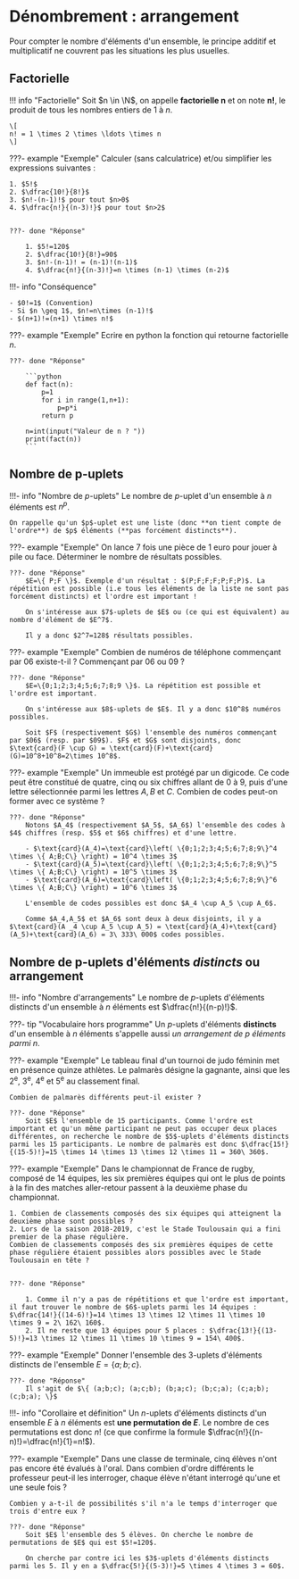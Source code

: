 # Dénombrement : arrangement

Pour compter le nombre d'éléments d'un ensemble, le principe additif et multiplicatif ne couvrent pas les situations les plus usuelles.

## Factorielle

!!! info "Factorielle"
    Soit $n \in \N$, on appelle **factorielle n** et on note $\mathbf{n!}$, le produit de tous les nombres entiers de $1$ à $n$.
    
    \[
    n! = 1 \times 2 \times \ldots \times n
    \]
 

???- example "Exemple"
    Calculer (sans calculatrice) et/ou simplifier les expressions suivantes :
    
    1. $5!$
    2. $\dfrac{10!}{8!}$
    3. $n!-(n-1)!$ pour tout $n>0$
    4. $\dfrac{n!}{(n-3)!}$ pour tout $n>2$
    
 
    ???- done "Réponse"

        1. $5!=120$
        2. $\dfrac{10!}{8!}=90$
        3. $n!-(n-1)! = (n-1)!(n-1)$
        4. $\dfrac{n!}{(n-3)!}=n \times (n-1) \times (n-2)$


!!!- info "Conséquence"
    
    - $0!=1$ (Convention)
    - Si $n \geq 1$, $n!=n\times (n-1)!$
    - $(n+1)!=(n+1) \times n!$



???- example "Exemple"
    Ecrire en python la fonction qui retourne factorielle $n$.
 
    ???- done "Réponse"

        ```python
        def fact(n):
            p=1
            for i in range(1,n+1):
                p=p*i
            return p

        n=int(input("Valeur de n ? "))
        print(fact(n))
        ```
 

## Nombre de p-uplets

!!!- info "Nombre de $p$-uplets"
    Le nombre de $p$-uplet d'un ensemble à $n$ éléments est $n^p$.

    On rappelle qu'un $p$-uplet est une liste (donc **on tient compte de l'ordre**) de $p$ éléments (**pas forcément distincts**).

???- example "Exemple" 
    On lance 7 fois une pièce de 1 euro pour jouer à pile ou face. Déterminer le nombre de résultats possibles.
 
    ???- done "Réponse"
        $E=\{ P;F \}$. Exemple d'un résultat : $(P;F;F;F;P;F;P)$. La répétition est possible (i.e tous les éléments de la liste ne sont pas forcément distincts) et l'ordre est important !
    
        On s'intéresse aux $7$-uplets de $E$ ou (ce qui est équivalent) au nombre d'élément de $E^7$.
        
        Il y a donc $2^7=128$ résultats possibles.
 
???- example "Exemple"
    Combien de numéros de téléphone commençant par $06$ existe-t-il ? Commençant par $06$ ou $09$ ?
 
    ???- done "Réponse"
        $E=\{0;1;2;3;4;5;6;7;8;9 \}$. La répétition est possible et l'ordre est important.

        On s'intéresse aux $8$-uplets de $E$. Il y a donc $10^8$ numéros possibles.

        Soit $F$ (respectivement $G$) l'ensemble des numéros commençant par $06$ (resp. par $09$). $F$ et $G$ sont disjoints, donc $\text{card}(F \cup G) = \text{card}(F)+\text{card}(G)=10^8+10^8=2\times 10^8$.
 
???- example "Exemple"
    Un immeuble est protégé par un digicode. Ce code peut être constitué de quatre, cinq ou six chiffres allant de 0 à 9, puis d'une lettre sélectionnée parmi les lettres $A,B$ et $C$. Combien de codes peut-on former avec ce système ?
 
    ???- done "Réponse"
        Notons $A_4$ (respectivement $A_5$, $A_6$) l'ensemble des codes à $4$ chiffres (resp. $5$ et $6$ chiffres) et d'une lettre.

        - $\text{card}(A_4)=\text{card}\left( \{0;1;2;3;4;5;6;7;8;9\}^4 \times \{ A;B;C\} \right) = 10^4 \times 3$
        - $\text{card}(A_5)=\text{card}\left( \{0;1;2;3;4;5;6;7;8;9\}^5 \times \{ A;B;C\} \right) = 10^5 \times 3$
        - $\text{card}(A_6)=\text{card}\left( \{0;1;2;3;4;5;6;7;8;9\}^6 \times \{ A;B;C\} \right) = 10^6 \times 3$

        L'ensemble de codes possibles est donc $A_4 \cup A_5 \cup A_6$.

        Comme $A_4,A_5$ et $A_6$ sont deux à deux disjoints, il y a $\text{card}(A _4 \cup A_5 \cup A_5) = \text{card}(A_4)+\text{card}(A_5)+\text{card}(A_6) = 3\ 333\ 000$ codes possibles.
 
 

## Nombre de p-uplets d'éléments *distincts* ou arrangement

!!!- info "Nombre d'arrangements"
    Le nombre de $p$-uplets d'éléments distincts d'un ensemble à $n$ éléments est $\dfrac{n!}{(n-p)!}$.


???- tip "Vocabulaire hors programme"
    Un $p$-uplets d'éléments **distincts** d'un ensemble à $n$ éléments s'appelle aussi *un arrangement de $p$ éléments parmi $n$*.


???- example "Exemple"
    Le tableau final d'un tournoi de judo féminin met en présence quinze athlètes. Le palmarès désigne la gagnante, ainsi que les $2^\text{e}$, $3^\text{e}$, $4^\text{e}$ et $5^\text{e}$ au classement final.
    
    Combien de palmarès différents peut-il exister ?
 
    ???- done "Réponse"
        Soit $E$ l'ensemble de 15 participants. Comme l'ordre est important et qu'un même participant ne peut pas occuper deux places différentes, on recherche le nombre de $5$-uplets d'éléments distincts parmi les 15 participants. Le nombre de palmarès est donc $\dfrac{15!}{(15-5)!}=15 \times 14 \times 13 \times 12 \times 11 = 360\ 360$.
 
 

???- example "Exemple"
    Dans le championnat de France de rugby, composé de 14 équipes, les six premières équipes qui ont le plus de points à la fin des matches aller-retour passent à la deuxième phase du championnat.

    1. Combien de classements composés des six équipes qui atteignent la deuxième phase sont possibles ?
    2. Lors de la saison 2018-2019, c'est le Stade Toulousain qui a fini premier de la phase régulière.  
    Combien de classements composés des six premières équipes de cette phase régulière étaient possibles alors possibles avec le Stade Toulousain en tête ?

 
    ???- done "Réponse"

        1. Comme il n'y a pas de répétitions et que l'ordre est important, il faut trouver le nombre de $6$-uplets parmi les 14 équipes : $\dfrac{14!}{(14-6)!}=14 \times 13 \times 12 \times 11 \times 10 \times 9 = 2\ 162\ 160$.
        2. Il ne reste que 13 équipes pour 5 places : $\dfrac{13!}{(13-5)!}=13 \times 12 \times 11 \times 10 \times 9 = 154\ 400$.

???- example "Exemple"
    Donner l'ensemble des $3$-uplets d'éléments distincts de l'ensemble $E=\{ a;b;c\}$.
 
    ???- done "Réponse"
        Il s'agit de $\{ (a;b;c); (a;c;b); (b;a;c); (b;c;a); (c;a;b); (c;b;a); \}$
 
 

!!!- info "Corollaire et définition"
    Un $n$-uplets d'éléments distincts d'un ensemble $E$ à $n$ éléments est **une permutation de $E$**. Le nombre de ces permutations est donc $n!$ (ce que confirme la formule $\dfrac{n!}{(n-n)!}=\dfrac{n!}{1}=n!$).

???- example "Exemple"
    Dans une classe de terminale, cinq élèves n'ont pas encore été évalués à l'oral. Dans combien d'ordre différents le professeur peut-il les interroger, chaque élève n'étant interrogé qu'une et une seule fois ?
    
    Combien y a-t-il de possibilités s'il n'a le temps d'interroger que trois d'entre eux ?
 
    ???- done "Réponse"
        Soit $E$ l'ensemble des 5 élèves. On cherche le nombre de permutations de $E$ qui est $5!=120$.
        
        On cherche par contre ici les $3$-uplets d'éléments distincts parmi les 5. Il y en a $\dfrac{5!}{(5-3)!}=5 \times 4 \times 3 = 60$.
 
<!--
## Nombre de parties ou combinaison d'un ensemble fini

On rappelle qu'une partie d'un ensemble est un sous-ensemble : il n'y a donc pas de répétition possible et l'ordre importe peu.

!!!- info "Nombre de parties"
    Soit $E$ un ensemble fini à $n$ éléments. Le nombre de parties de $E$ est $2^n$.

???- abstract "Démonsrtation"
    Soit $A$ une partie de $E$. Construire une telle partie c'est associé le nombre 1 aux éléments  de $E$ qui sont dans $A$ et $0$ aux autres. Il y a donc autant de parties de $E$ que de $n$-uplets de $\{0;1\}$


!!! info "Une combinaison"
    Soit $E$ un ensemble fini à $n$ éléments et $k$ un entier naturel inférieur ou égal à $n$. Une **combinaison** de $k$ éléments de $E$ est une partie de $E$ de cardinal $k$ (on parle alors de combinaisons de $k$ éléments parmi $n$).
    
    Une combinaison est un ensemble : il n'y a donc pas d'ordre et pas de répétitions.

!!!- info "Nombre de combinaison"
    Le nombre de combinaisons de $k$ ($0\leq k \leq n$) éléments parmi $n$ est noté $\comb{n}{k}$ et vaut $\dfrac{n!}{(n-k)!k!}$.

    \[
    \comb{n}{k} = \dfrac{n!}{(n-k)!k!} = \dfrac{\overbrace{n \times (n-1) \times (n-2) \times \ldots \times (n-k+1)}^{k \text{ facteurs }}}{k!}
    \]


???- example "Exemple"
    On dispose d'un jeu de $32$ cartes, toutes différentes. Une &\laquo; main &\raquo; de $4$ cartes est un ensemble de $4$ cartes dont l'ordre n'importe pas.
    
    Combien de &\laquo; mains &\raquo; de 4 cartes peut-on former ?
 
    ???- done "Réponse"
        Une &\laquo; main &\raquo; est une combinaison de $4$ éléments parmi $32$. il y a donc 

        \begin{eqnarray*}
        \comb{32}{4} & = & \dfrac{32!}{(32-4)!4!}\\
        & = & \dfrac{32!}{28!4!}\\
        & = & \dfrac{32 \times 31 \times 30 \times 29}{4 \times 3 \times 2 \times 1}\\
        & = & 35\ 960
        \end{eqnarray*}

 
 
!!! tip "Utilisation de la calculatrice"

    [![Calcul d'une combinaison](./Image/Comb.png){.Center_lien .VignetteMed }](./Image/Comb.png)

???- example "Exemple"
    Calculer sans calculatrice :

    1. $\comb{7}{3}$
    2. $\comb{12}{0}$
    3. $\comb{11}{1}$
    4. $\comb{6}{6}$
    5. $\comb{8}{7}$
    6. $\comb{20}{12}$ (Utilisez une calculatrice)

 
    ???- done "Réponse"
        
        1. $\comb{7}{3} = \dfrac{7!}{(7-3)!3!}=\dfrac{7 \times 6 \times 5}{3 \times 2 \times 1} = 35$
        2. $\comb{12}{0}=\dfrac{12!}{(12-0)!0!}=1$
        3. $\comb{11}{1}=\dfrac{11!}{(11-1)!1!}=11$
        4. $\comb{6}{6}=\dfrac{6!}{(6-6)!6!}=1$
        5. $\comb{8}{7}=\dfrac{8!}{(8-7)!7!}=8$
 

!!!- info "Cas particulier à retenir"
    Pour tout $n \in \N$:
 
    1. $\comb{n}{0}=\comb{n}{n}=1$
    2. $\comb{n}{1}=\comb{n}{n-1}=n$
    3. et pour tout $k \in \N$ tel que $0\leq k \leq n$ : $\comb{n}{k} = \comb{n}{n-k}$  (symétrie)

???- example "Exemple"

    1. En utilisant les résultats de l'exemple précédent, calculer $\comb{7}{4}$.
    2. Déterminer $\comb{5}{k}$ pour tout $k \in \N$, $0\leq k \leq 5$.

 
    ???- done "Réponse"

    1. $\comb{7}{4}=\comb{7}{7-3}=\comb{7}{3}=35$
    2. $\comb{5}{0}=\comb{5}{5}=1$, $\comb{5}{1}=\comb{5}{4}=5$  
    $\comb{5}{3}=\comb{5}{2}=\dfrac{5!}{(5-2)!2!}=\dfrac{5 \times 4}{2\times 1}=10$

 
 

!!!- info "Théorème : Relation de Pascal - Triangle de Pascal"
    Pour tout $n \in \N$ et pour tout $p \in \N$ tel que $0\leq p < n$:

    \[
    \comb{n-1}{p-1}+\comb{n-1}{p} = \comb{n}{p}
    \]

    Cette relation permet la construction du **triangle de Pascal** :

    [![Triangle de Pascal](./Image/TrianglePascal.png){.Center_lien .Vignette}](./Image/TrianglePascalgif.gif)



???- example "Exemple : Différentes situations classiques et dénombrement"
    Une urne contient 5 jetons numérotés de 1 à 5.
    
    1. On tire 3 jetons simultanément et on s'intéresse au numéro des jetons obtenus. Quel est l'univers ? Quel est le cardinal de cet univers ?
    2. On tire successivement 3 jetons sans remise et on s'intéresse au numéro des jetons obtenus. Quel est l'univers ? Quel est le cardinal de cet univers ?
    3. On tire 3 jetons avec remise et on s'intéresse au numéro des jetons obtenus. Peut-on énumérer l'univers ? Quel est le cardinal de cet univers ?

    ???- done "Réponse"
    
        <ol><li> $\Omega_S=\{ \{1,2,3\} ; \{1,2,4\} ; \{1,2,5\} ; \{1,3,4\} ; \{1,3,5\} ; \{1,4,5\} ; \{2,3,4\} ; \{2,3,5\} ; \{2,4,5\} ; \{3,4,5\} \}$.  
            Card$(\omega_S)=10$.  
            L'ordre n'a pas d'importance et la répétition n'est pas possible ! On retrouve le nombre de parties à 3 éléments de l'ensemble $\{1;2;3;4;5 \}$ qui est le nombre de combinaison de 3 parmi 5 : 

            \[
            \comb{5}{3} = \dfrac{5!}{(5-3)!3!} = \dfrac{5 \times 4 \times 3}{3 \times 2 \times 1} = 10
            \]

        </li><li>
            $\Omega_{sr} = \{$(1,2,3) ; (1,3,2) ; (2,1,3) ; (2,3,1) ; (3,1,2) ; (3,2,1) ;  
            (1,2,4) ; (1,4,2) ; (2,1,4) ; (2,4,1) ; (4,1,2) ; (4,2,1) ;  
            (1,2,5) ; (1,5,2) ; (2,1,5) ; (2,5,1) ; (5,1,2) ; (5,2,1) ;  
            (1,3,4) ; (1,4,3) ; (3,1,4) ; (3,4,1) ; (4,1,3) ; (4,3,1) ;  
            (1,3,5) ; (1,5,3) ; (3,1,5) ; (3,5,1) ; (5,1,3) ; (5,3,1) ;  
            (1,4,5) ; (1,5,4) ; (4,1,5) ; (4,5,1) ; (5,1,4) ; (5,4,1) ;  
            (2,3,4) ; (2,4,3) ; (3,2,4) ; (3,4,2) ; (4,2,3) ; (4,3,2) ;  
            (2,3,5) ; (2,5,3) ; (3,2,5) ; (3,5,2) ; (5,2,3) ; (5,3,2) ;  
            (2,4,5) ; (2,5,4) ; (4,2,5) ; (4,5,2) ; (5,2,4) ; (5,4,2) ;  
            (3,4,5) ; (3,5,4) ; (4,3,5) ; (4,5,3) ; (5,3,4) ; (5,4,3) $\}$
    
        Card$(\Omega_{sr})=60$. L'ordre est important et pas de répétition. On retrouve le nombre $3$-uplets d'éléments distincts de l'ensemble $E=\{1;2;3;4;5 \}$ qui est $\dfrac{5!}{(5-3)!}=5 \times 4 \times 3 =60$.

        </li><li> Cette fois, il y en a beaucoup ! Pour trouver son cardinal, il faut comprendre que l'on recherche le nombre de d'éléments de $E^3$, soit $5^3=125$.</li>
        </ol>
-->
 
